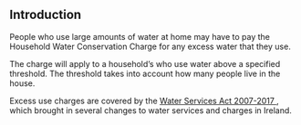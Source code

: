 ##  Introduction

People who use large amounts of water at home may have to pay the Household
Water Conservation Charge for any excess water that they use.

The charge will apply to a household’s who use water above a specified
threshold. The threshold takes into account how many people live in the house.

Excess use charges are covered by the [ Water Services Act 2007-2017
](http://www.irishstatutebook.ie/2014/en/act/pub/0044/print.html) , which
brought in several changes to water services and charges in Ireland.
